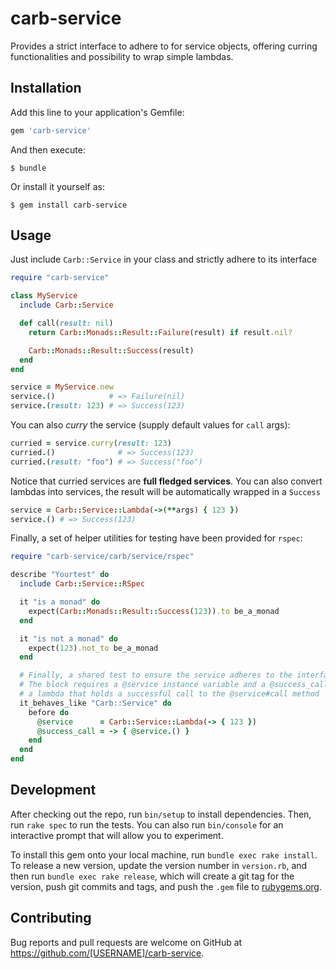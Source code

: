 # carb-service

Provides a strict interface to adhere to for service objects, offering curring
functionalities and possibility to wrap simple lambdas.

## Installation

Add this line to your application's Gemfile:

```ruby
gem 'carb-service'
```

And then execute:

    $ bundle

Or install it yourself as:

    $ gem install carb-service

## Usage

Just include `Carb::Service` in your class and strictly adhere to its interface

```ruby
require "carb-service"

class MyService
  include Carb::Service

  def call(result: nil)
    return Carb::Monads::Result::Failure(result) if result.nil?

    Carb::Monads::Result::Success(result)
  end
end

service = MyService.new
service.()            # => Failure(nil)
service.(result: 123) # => Success(123)
```

You can also _curry_ the service (supply default values for `call` args):

```ruby
curried = service.curry(result: 123)
curried.()              # => Success(123)
curried.(result: "foo") # => Success("foo")
```

Notice that curried services are **full fledged services**.
You can also convert lambdas into services, the result will be automatically
wrapped in a `Success`

```ruby
service = Carb::Service::Lambda(->(**args) { 123 })
service.() # => Success(123)
```

Finally, a set of helper utilities for testing have been provided for `rspec`:

```ruby
require "carb-service/carb/service/rspec"

describe "Yourtest" do
  include Carb::Service::RSpec

  it "is a monad" do
    expect(Carb::Monads::Result::Success(123)).to be_a_monad
  end

  it "is not a monad" do
    expect(123).not_to be_a_monad
  end

  # Finally, a shared test to ensure the service adheres to the interface
  # The block requires a @service instance variable and a @success_call which is
  # a lambda that holds a successful call to the @service#call method
  it_behaves_like "Carb::Service" do
    before do
      @service      = Carb::Service::Lambda(-> { 123 })
      @success_call = -> { @service.() }
    end
  end
end
```

## Development

After checking out the repo, run `bin/setup` to install dependencies. Then, run `rake spec` to run the tests. You can also run `bin/console` for an interactive prompt that will allow you to experiment.

To install this gem onto your local machine, run `bundle exec rake install`. To release a new version, update the version number in `version.rb`, and then run `bundle exec rake release`, which will create a git tag for the version, push git commits and tags, and push the `.gem` file to [rubygems.org](https://rubygems.org).

## Contributing

Bug reports and pull requests are welcome on GitHub at https://github.com/[USERNAME]/carb-service.

